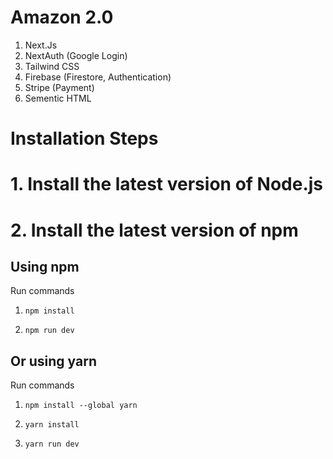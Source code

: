 # Amazon 2.0

1. Next.Js
2. NextAuth (Google Login)
3. Tailwind CSS
4. Firebase (Firestore, Authentication)
5. Stripe (Payment)
6. Sementic HTML
   
# Installation Steps
# 1. Install the latest version of Node.js
# 2. Install the latest version of npm
## Using npm

Run commands

1) ```npm install```


2) ```npm run dev```


## Or using yarn

Run commands 

1) ```npm install --global yarn```

2) ```yarn install```

3) ```yarn run dev```
